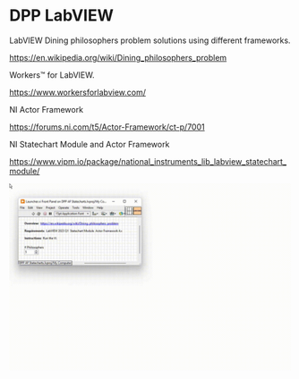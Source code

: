 # DPP LabVIEW
 
LabVIEW Dining philosophers problem solutions using different frameworks.

https://en.wikipedia.org/wiki/Dining_philosophers_problem


Workers™ for LabVIEW.

https://www.workersforlabview.com/


NI Actor Framework

https://forums.ni.com/t5/Actor-Framework/ct-p/7001


NI Statechart Module and Actor Framework

https://www.vipm.io/package/national_instruments_lib_labview_statechart_module/


![MyFile](https://github.com/Lua4LV/DPP-LabVIEW/blob/main/DPP%20AF%20Statecharts/Statechart.gif)
